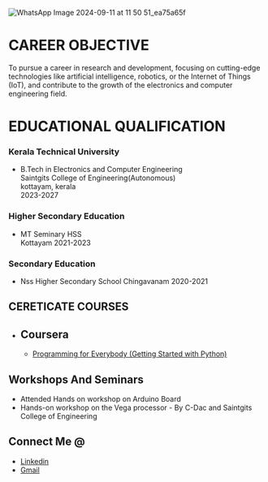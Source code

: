 ![WhatsApp Image 2024-09-11 at 11 50 51_ea75a65f](https://github.com/user-attachments/assets/4302006c-8f3e-4a18-88a5-ca62b905deb7)
# CAREER OBJECTIVE
 To pursue a career in research and development, focusing on cutting-edge technologies
like artificial intelligence, robotics, or the Internet of Things (IoT), and contribute to the
growth of the electronics and computer engineering field.

# EDUCATIONAL QUALIFICATION
### Kerala Technical University  
   * B.Tech in Electronics and Computer Engineering  
    Saintgits College of Engineering(Autonomous)  
    kottayam, kerala   
    2023-2027

  
### Higher Secondary Education
   * MT Seminary HSS  
      Kottayam
      2021-2023

###  Secondary  Education  
  * Nss Higher Secondary School
    Chingavanam
    2020-2021

## CERETICATE COURSES
* ## Coursera
   * [Programming for Everybody (Getting Started with Python)]([https://coursera.org/share/b76a8cd6772b770f623b990a8e814e79])
     
    
## Workshops And Seminars
*  Attended Hands on workshop on Arduino Board
*  Hands-on workshop on the Vega processor - By C-Dac and Saintgits College of Engineering
 ## Connect Me @
*  [Linkedin](abhijith-santhosh-b0547331b)
*  [Gmail](abhijithsanthosh824@gmail.com)
 
